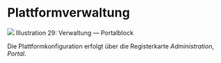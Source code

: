 # Plattformverwaltung

![](../../.gitbook/assets/images26%20%288%29.png)
Illustration 29: Verwaltung — Portalblock

Die Plattformkonfiguration erfolgt über die Registerkarte _Administration_, _Portal_.